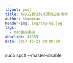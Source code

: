 ```yaml
---
layout: post
title: 可以安装任何来源的应用命令
author: shaomiao
header-img: img/tag-bg.jpg
tags:
  - mac使用手册
abbrlink: 41989
date: 2017-10-21 00:00:00
---
```

sudo spctl --master-disable
